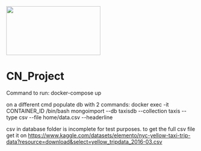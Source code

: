 <img src="https://ciencias.ulisboa.pt/sites/default/files/Ciencias_Logo_Azul-01.png" width="250" height="130">

# CN_Project
Command to run: 
docker-compose up

on a different cmd populate db with 2 commands:
docker exec -it CONTAINER_ID /bin/bash
mongoimport --db taxisdb --collection taxis --type csv --file home/data.csv --headerline

csv in database folder is incomplete for test purposes.
to get the full csv file get it on https://www.kaggle.com/datasets/elemento/nyc-yellow-taxi-trip-data?resource=download&select=yellow_tripdata_2016-03.csv
